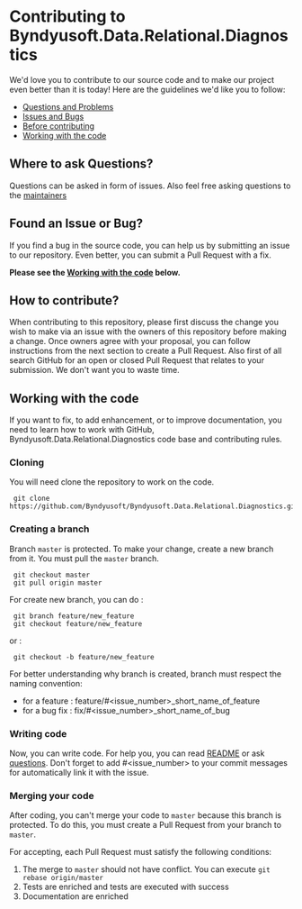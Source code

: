 # Contributing to Byndyusoft.Data.Relational.Diagnostics

We'd love you to contribute to our source code and to make our project even better than it is
today! Here are the guidelines we'd like you to follow:

- [Questions and Problems](#question)
- [Issues and Bugs](#issue)
- [Before contributing](#contribute)
- [Working with the code](#working-with-the-code)

## <a name="question"></a>Where to ask Questions?

Questions can be asked in form of issues. Also feel free asking questions to the [maintainers](README.md#maintainers)

## <a name="issue"></a> Found an Issue or Bug?

If you find a bug in the source code, you can help us by submitting an issue to our repository. Even better, you can submit a Pull Request with a fix.

**Please see the [Working with the code](#working-with-the-code) below.**

## <a name="contribute"></a>How to contribute?

When contributing to this repository, please first discuss the change you wish to make via an issue with the owners of this repository before making a change. Once owners agree with your proposal, you can follow instructions from the next section to create a Pull Request.
Also first of all search GitHub for an open or closed Pull Request that relates to your submission. We don't want you to waste time.

## Working with the code

If you want to fix, to add enhancement, or to improve documentation, you need to learn how to work with GitHub, Byndyusoft.Data.Relational.Diagnostics code base and contributing rules.

### Cloning

You will need clone the repository to work on the code.

```shell
 git clone https://github.com/Byndyusoft/Byndyusoft.Data.Relational.Diagnostics.git
```


### Creating a branch

Branch `master` is protected. To make your change, create a new branch from it. You must pull the `master` branch.

```shell
 git checkout master
 git pull origin master
```

For create new branch, you can do :

```shell
 git branch feature/new_feature
 git checkout feature/new_feature
```

or :

```shell
 git checkout -b feature/new_feature
```

For better understanding why branch is created, branch must respect the naming convention:

- for a feature : feature/#<issue_number>\_short_name_of_feature
- for a bug fix : fix/#<issue_number>\_short_name_of_bug

### Writing code

Now, you can write code. For help you, you can read [README](README.md) or ask [questions](#question). Don't forget to add #<issue_number> to your commit messages for automatically link it with the issue.

### Merging your code

After coding, you can't merge your code to `master` because this branch is protected. To do this, you must create a Pull Request from your branch to `master`.

For accepting, each Pull Request must satisfy the following conditions:

1.  The merge to `master` should not have conflict. You can execute `git rebase origin/master`
2.  Tests are enriched and tests are executed with success
3.  Documentation are enriched
